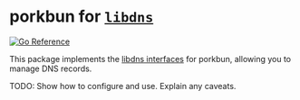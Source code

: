 
porkbun for [`libdns`](https://github.com/libdns/libdns)
=======================

[![Go Reference](https://pkg.go.dev/badge/test.svg)](https://pkg.go.dev/github.com/libdns/porkbun)

This package implements the [libdns interfaces](https://github.com/libdns/libdns) for porkbun, allowing you to manage DNS records.

TODO: Show how to configure and use. Explain any caveats.
